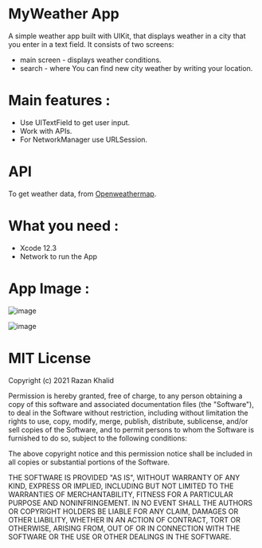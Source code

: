 # MyWeather App
A simple weather app built with UIKit, that displays weather in a city that you enter in a text field. It consists of two screens:
- main screen - displays weather conditions.
- search - where You can find new city weather by writing your location.

# Main features :
- Use UITextField to get user input.
- Work with APIs.
- For NetworkManager use URLSession.

# API
To get weather data, from [Openweathermap](https://openweathermap.org/).


# What you need :
- Xcode 12.3 
- Network to run the App

# App Image :

![image](https://user-images.githubusercontent.com/77944027/105752358-412a8b00-5f58-11eb-9788-e1a25a6b4f71.png)

![image](https://user-images.githubusercontent.com/77944027/105752555-7fc04580-5f58-11eb-9e01-70db237fd8bf.png)


# MIT License

Copyright (c) 2021 Razan Khalid

Permission is hereby granted, free of charge, to any person obtaining a copy
of this software and associated documentation files (the "Software"), to deal
in the Software without restriction, including without limitation the rights
to use, copy, modify, merge, publish, distribute, sublicense, and/or sell
copies of the Software, and to permit persons to whom the Software is
furnished to do so, subject to the following conditions:

The above copyright notice and this permission notice shall be included in all
copies or substantial portions of the Software.

THE SOFTWARE IS PROVIDED "AS IS", WITHOUT WARRANTY OF ANY KIND, EXPRESS OR
IMPLIED, INCLUDING BUT NOT LIMITED TO THE WARRANTIES OF MERCHANTABILITY,
FITNESS FOR A PARTICULAR PURPOSE AND NONINFRINGEMENT. IN NO EVENT SHALL THE
AUTHORS OR COPYRIGHT HOLDERS BE LIABLE FOR ANY CLAIM, DAMAGES OR OTHER
LIABILITY, WHETHER IN AN ACTION OF CONTRACT, TORT OR OTHERWISE, ARISING FROM,
OUT OF OR IN CONNECTION WITH THE SOFTWARE OR THE USE OR OTHER DEALINGS IN THE
SOFTWARE.
